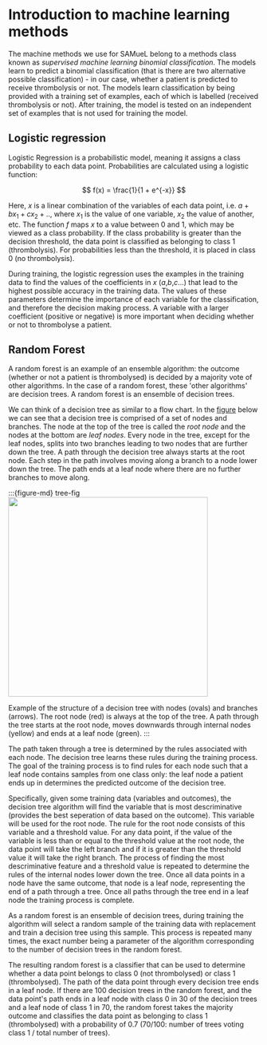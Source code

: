 # Introduction to machine learning methods

The machine methods we use for SAMueL belong to a methods class known as *supervised machine learning binomial classification*. The models learn to predict a binomial classification (that is there are two alternative possible classification) - in our case, whether a patient is predicted to receive thrombolysis or not. The models learn classification by being provided with a training set of examples, each of which is labelled (received thrombolysis or not). After training, the model is tested on an independent set of examples that is not used for training the model.

## Logistic regression

Logistic Regression is a probabilistic model, meaning it assigns a class probability to each data point. Probabilities are calculated using a logistic function:

$$
f(x) = \frac{1}{1 + e^{-x}}
$$

Here, $x$ is a linear combination of the variables of each data point, i.e. $a + bx_1 + cx_2 + ..$, where $x_1$ is the value of one variable, $x_2$ the value of another, etc. The function $f$ maps $x$ to a value between 0 and 1, which may be viewed as a class probability. If the class probability is greater than the decision threshold, the data point is classified as belonging to class 1 (thrombolysis). For probabilities less than the threshold, it is placed in class 0 (no thrombolysis). 

During training, the logistic regression uses the examples in the training data to find the values of the coefficients in $x$ ($a$,$b$,$c$...) that lead to the highest possible accuracy in the training data. The values of these parameters determine the importance of each variable for the classification, and therefore the decision making process. A variable with a larger coefficient (positive or negative) is more important when deciding whether or not to thrombolyse a patient.

## Random Forest 

A random forest is an example of an ensemble algorithm: the outcome (whether or not a patient is thrombolysed) is decided by a majority vote of other algorithms. In the case of a random forest, these 'other algorithms' are decision trees. A random forest is an ensemble of decision trees.

We can think of a decision tree as similar to a flow chart. In the [figure](tree-fig) below we can see that a decision tree is comprised of a set of nodes and branches. The node at the top of the tree is called the *root node* and the nodes at the bottom are *leaf nodes*. Every node in the tree, except for the leaf nodes, splits into two branches leading to two nodes that are further down the tree. A path through the decision tree always starts at the root node. Each step in the path involves moving along a branch to a node lower down the tree. The path ends at a leaf node where there are no further branches to move along.

:::{figure-md} tree-fig
<img src="./decision_tree.gv.png" width="400px">

Example of the structure of a decision tree with nodes (ovals) and branches (arrows). The root node (red) is always at the top of the tree. A path through the tree starts at the root node, moves downwards through internal nodes (yellow) and ends at a leaf node (green). 
:::

The path taken through a tree is determined by the rules associated with each node. The decision tree learns these rules during the training process. The goal of the training process is to find rules for each node such that a leaf node contains samples from one class only: the leaf node a patient ends up in determines the predicted outcome of the decision tree. 

Specifically, given some training data (variables and outcomes), the decision tree algorithm will find the variable that is most descriminative (provides the best seperation of data based on the outcome). This variable will be used for the root node. The rule for the root node consists of this variable and a threshold value. For any data point, if the value of the variable is less than or equal to the threshold value at the root node, the data point will take the left branch and if it is greater than the threshold value it will take the right branch. The process of finding the most descriminative feature and a threshold value is repeated to determine the rules of the internal nodes lower down the tree. Once all data points in a node have the same outcome, that node is a leaf node, representing the end of a path through a tree. Once all paths through the tree end in a leaf node the training process is complete. 

As a random forest is an ensemble of decision trees, during training the algorithm will select a random sample of the training data with replacement and train a decision tree using this sample. This process is repeated many times, the exact number being a parameter of the algorithm corresponding to the number of decision trees in the random forest. 

The resulting random forest is a classifier that can be used to determine whether a data point belongs to class 0 (not thrombolysed) or class 1 (thrombolysed). The path of the data point through every decision tree ends in a leaf node. If there are 100 decision trees in the random forest, and the data point's path ends in a leaf node with class 0 in 30 of the decision trees and a leaf node of class 1 in 70, the random forest takes the majority outcome and classifies the data point as belonging to class 1 (thrombolysed) with a probability of 0.7 (70/100: number of trees voting class 1 / total number of trees).

